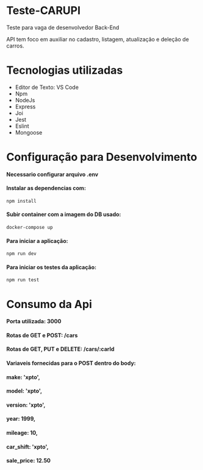 # Teste-CARUPI
Teste para vaga de desenvolvedor Back-End

API tem foco em auxiliar no cadastro, listagem, atualização e deleção de carros.

# __Tecnologias utilizadas__

- Editor de Texto: VS Code
- Npm
- NodeJs
- Express
- Joi
- Jest
- Eslint
- Mongoose


# __Configuração para Desenvolvimento__

#### __Necessario configurar arquivo .env__

#### __Instalar as dependencias com__:
```
npm install 
```

#### __Subir container com a imagem do DB usado__:
```
docker-compose up
```

#### __Para iniciar a aplicação__:
```
npm run dev
```

#### __Para iniciar os testes da aplicação__:
```
npm run test
```

# __Consumo da Api__

#### __Porta utilizada__: 3000
#### __Rotas de GET e POST__: /cars
#### __Rotas de GET, PUT e DELETE__: /cars/:carId

#### __Variaveis fornecidas para o POST dentro do body__:

#### make: 'xpto',
#### model: 'xpto',
#### version: 'xpto',
#### year: 1999,
#### mileage: 10,
#### car_shift: 'xpto',
#### sale_price: 12.50

